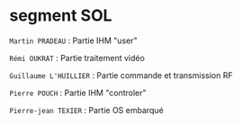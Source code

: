 segment SOL
========

`Martin PRADEAU` 
:   Partie IHM "user"

`Rémi OUKRAT` 
:   Partie traitement vidéo

`Guillaume L'HUILLIER` 
:   Partie commande et transmission RF

`Pierre POUCH` 
:   Partie IHM "controler"

`Pierre-jean TEXIER` 
:   Partie OS embarqué
